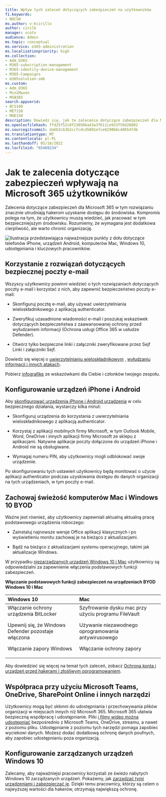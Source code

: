 ```yaml
---
title: Wpływ tych zaleceń dotyczących zabezpieczeń na użytkowników
f1.keywords:
- NOCSH
ms.author: v-kcirillo
author: cirilk
manager: scotv
audience: Admin
ms.topic: conceptual
ms.service: o365-administration
ms.localizationpriority: high
ms.collection:
- Adm_O365
- M365-subscription-management
- M365-identity-device-management
- M365-Campaigns
- m365solution-smb
ms.custom:
- Adm_O365
- MiniMaven
- MSB365
search.appverid:
- BCS160
- MET150
- MOE150
description: Dowiedz się, jak te zalecenia dotyczące zabezpieczeń dla Microsoft 365 Business Premium wpływają na użytkowników i chronią dane.
ms.openlocfilehash: ffd25f52c0f230506a43a3f611ce933f59d26802
ms.sourcegitcommit: da6b3cb3b2ccfcdcd5091efce8290b6c486547db
ms.translationtype: MT
ms.contentlocale: pl-PL
ms.lasthandoff: 05/18/2022
ms.locfileid: "65469234"
---
```

# <a name="how-these-security-recommendations-affect-your-microsoft-365-users"></a>Jak te zalecenia dotyczące zabezpieczeń wpływają na Microsoft 365 użytkowników

Zalecenia dotyczące zabezpieczeń dla Microsoft 365 w tym rozwiązaniu znacznie utrudniają hakerom uzyskanie dostępu do środowiska. Kompromis polega na tym, że użytkownicy muszą wiedzieć, jak pracować w tym bezpieczniejszym środowisku. Rozumiemy, że wymagana jest dodatkowa cierpliwość, ale warto chronić organizację.

![Ilustracja przedstawiająca najważniejsze punkty z dołu dotyczące telefonów iPhone, urządzeń Android, komputerów Mac, Windows 10, udostępniania i kluczowych pracowników.](../media/M365-democracy-Users_900px.png)

## <a name="use-secure-email-practices"></a>Korzystanie z rozwiązań dotyczących bezpiecznej poczty e-mail

Wszyscy użytkownicy powinni wiedzieć o tych rozwiązaniach dotyczących poczty e-mail i korzystać z nich, aby zapewnić bezpieczeństwo poczty e-mail:

- Skonfiguruj pocztę e-mail, aby używać uwierzytelniania wieloskładnikowego z aplikacją authenticator.

- Zweryfikuj uzasadnione wiadomości e-mail i poszukaj wskazówek dotyczących bezpieczeństwa z zaawansowanej ochrony przed wyłudzaniem informacji (Ochrona usługi Office 365 w usłudze Defender).

- Otwórz tylko bezpieczne linki i załączniki zweryfikowane przez Sejf Linki i załączniki Sejf.

Dowiedz się więcej o [uwierzytelnianiu wieloskładnikowym](m365bp-multifactor-authentication.md) , [wyłudzaniu informacji i innych atakach](avoid-phishing-and-attacks.md).

Pobierz [infografikę](m365-campaigns-protect-campaign-infographic.md) ze wskazówkami dla Ciebie i członków twojego zespołu.

## <a name="set-up-iphones-and-android-devices"></a>Konfigurowanie urządzeń iPhone i Android

Aby [skonfigurować urządzenia iPhone i Android urządzenia](../business/set-up-mobile-devices.md) w celu bezpiecznego działania, wystarczy kilka minut:

- Skonfiguruj urządzenia do korzystania z uwierzytelniania wieloskładnikowego z aplikacją authenticator.

- Korzystaj z aplikacji mobilnych firmy Microsoft, w tym Outlook Mobile, Word, OneDrive i innych aplikacji firmy Microsoft ze sklepu z aplikacjami. Natywne aplikacje poczty dołączone do urządzeń iPhone i Android nie są obsługiwane. 

- Wymagaj numeru PIN, aby użytkownicy mogli odblokować swoje urządzenie.

Po skonfigurowaniu tych ustawień użytkownicy będą monitować o użycie aplikacji authenticator podczas uzyskiwania dostępu do danych organizacji na tych urządzeniach, w tym poczty e-mail.

## <a name="keep-byod-macs-and-windows-10-pcs-fresh"></a>Zachowaj świeżość komputerów Mac i Windows 10 BYOD

Ważne jest również, aby użytkownicy zapewniali aktualną aktualną pracę podstawowego urządzenia roboczego:

- Zainstaluj najnowsze wersje Office aplikacji klasycznych i po wyświetleniu monitu zachowaj je na bieżąco z aktualizacjami.

- Bądź na bieżąco z aktualizacjami systemu operacyjnego, takimi jak aktualizacje Windows.

W przypadku [niezarządzanych urządzeń Windows 10 i Mac](m365bp-protect-pcs-macs.md) użytkownicy są odpowiedzialni za zapewnienie włączenia podstawowych funkcji zabezpieczeń.

**Włączanie podstawowych funkcji zabezpieczeń na urządzeniach BYOD Windows 10 i Mac**

|**Windows 10**|**Mac**|
|:-----|:------|
|Włączanie ochrony urządzenia BitLocker<p><p> Upewnij się, że Windows Defender pozostaje włączona <p>Włączanie zapory Windows| Szyfrowanie dysku mac przy użyciu programu FileVault <p><p>Używanie niezawodnego oprogramowania antywirusowego <p>Włączanie ochrony zapory|

Aby dowiedzieć się więcej na temat tych zaleceń, zobacz [Ochrona konta i urządzeń przed hakerami i złośliwym oprogramowaniem](https://support.office.com/article/Protect-your-account-and-devices-from-hackers-and-malware-066d6216-a56b-4f90-9af3-b3a1e9a327d6#ID0EAABAAA=Windows_10).

## <a name="collaborate-using-microsoft-teams-onedrive-sharepoint-online-and-other-tools"></a>Współpraca przy użyciu Microsoft Teams, OneDrive, SharePoint Online i innych narzędzi

Użytkownicy mogą być skłonni do udostępniania i przechowywania plików organizacji w miejscach innych niż Microsoft 365. Microsoft 365 ułatwia bezpieczną współpracę i udostępnianie. Pliki [i filmy wideo można udostępniać](share-files-and-videos.md) bezpośrednio z Microsoft Teams, OneDrive, streamu, a nawet z poziomu pliku. Udostępnianie z poziomu tych narzędzi pomaga zapobiec wyciekowi danych. Możesz dodać dodatkową ochronę danych poufnych, aby zapobiec udostępnianiu poza organizacją.

## <a name="set-up-managed-windows-10-devices"></a>Konfigurowanie zarządzanych urządzeń Windows 10

Zalecamy, aby najważniejsi pracownicy korzystali ze świeżo nabytych Windows 10 zarządzanych urządzeń. Pokażemy, jak [zarządzać tymi urządzeniami i zabezpieczać je](../business/set-up-windows-devices.md?toc=/microsoft-365/campaigns/toc.json). Dzięki temu pracownicy, którzy są celem o najwyższej wartości dla hakerów, otrzymają największą ochronę.
